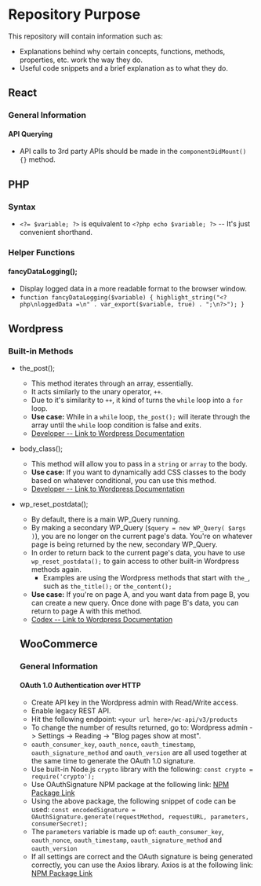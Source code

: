 # Repository Purpose
This repository will contain information such as:
- Explanations behind why certain concepts, functions, methods, properties, etc. work the way they do.
- Useful code snippets and a brief explanation as to what they do.

## React

### General Information

#### API Querying

- API calls to 3rd party APIs should be made in the `componentDidMount() {}` method.

## PHP

### Syntax

- `<?= $variable; ?>` is equivalent to `<?php echo $variable; ?>` -- It's just convenient shorthand.

### Helper Functions

#### fancyDataLogging();
- Display logged data in a more readable format to the browser window.
- `function fancyDataLogging($variable) { highlight_string("<?php\nloggedData =\n" . var_export($variable, true) . ";\n?>"); }`

## Wordpress

### Built-in Methods

- the_post();
    - This method iterates through an array, essentially.
    - It acts similarly to the unary operator, `++`.
    - Due to it's similarity to `++`, it kind of turns the `while` loop into a `for` loop.
    - **Use case:** While in a `while` loop, `the_post();` will iterate through the array until the `while` loop condition is false and exits.
    - [Developer -- Link to Wordpress Documentation](https://developer.wordpress.org/reference/functions/the_post/)
    
- body_class();
    - This method will allow you to pass in a `string` or `array` to the body.
    - **Use case:** If you want to dynamically add CSS classes to the body based on whatever conditional, you can use this method.
    - [Developer -- Link to Wordpress Documentation](https://developer.wordpress.org/reference/functions/body_class/)
    
- wp_reset_postdata(); 
    - By default, there is a main WP_Query running.
    - By making a secondary WP_Query (`$query = new WP_Query( $args )`), you are no longer on the current page's data.  You're on whatever page is being returned by the new, secondary WP_Query.
    - In order to return back to the current page's data, you have to use `wp_reset_postdata();` to gain access to other built-in Wordpress methods again.
        - Examples are using the Wordpress methods that start with `the_`, such as `the_title();` or `the_content();`
    - **Use case:** If you're on page A, and you want data from page B, you can create a new query.  Once done with page B's data, you can return to page A with this method.
    - [Codex -- Link to Wordpress Documentation](https://codex.wordpress.org/Function_Reference/wp_reset_postdata)
    
    ## WooCommerce
    
    ### General Information
    
    #### OAuth 1.0 Authentication over HTTP
    
    - Create API key in the Wordpress admin with Read/Write access.
    - Enable legacy REST API.
    - Hit the following endpoint: `<your url here>/wc-api/v3/products`
    - To change the number of results returned, go to:  Wordpress admin -> Settings -> Reading -> "Blog pages show at most".
    - `oauth_consumer_key`, `oauth_nonce`, `oauth_timestamp`, `oauth_signature_method` and `oauth_version` are all used together at the same time to generate the OAuth 1.0 signature.
    - Use built-in Node.js `crypto` library with the following:  `const crypto = require('crypto');`
    - Use OAuthSignature NPM package at the following link: [NPM Package Link](https://www.npmjs.com/package/oauth-signature)
    - Using the above package, the following snippet of code can be used:  `const encodedSignature = OAuthSignature.generate(requestMethod, requestURL, parameters, consumerSecret);`
    - The `parameters` variable is made up of:  `oauth_consumer_key`, `oauth_nonce`, `oauth_timestamp`, `oauth_signature_method` and `oauth_version`
    - If all settings are correct and the OAuth signature is being generated correctly, you can use the Axios library.  Axios is at the following link:  [NPM Package Link](https://www.npmjs.com/package/axios)
